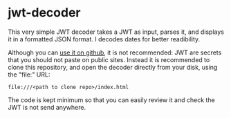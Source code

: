 # jwt-decoder

This very simple JWT decoder takes a JWT as input, parses it, and displays it in a formatted JSON format. I decodes dates for better readibility.

Although you can [use it on github](https://opotonniee.github.io/jwt-decoder/), it is not recommended: JWT are secrets that you should not paste on public sites. Instead it is recommended to clone this repository, and open the decoder directly from your disk, using the "file:" URL:

`file:///<path to clone repo>/index.html`

The code is kept minimum so that you can easily review it and check the JWT is not send anywhere.
